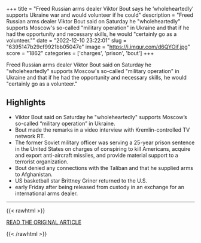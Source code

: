 +++
title = "Freed Russian arms dealer Viktor Bout says he ‘wholeheartedly’ supports Ukraine war and would volunteer if he could"
description = "Freed Russian arms dealer Viktor Bout said on Saturday he \"wholeheartedly\" supports Moscow's so-called \"military operation\" in Ukraine and that if he had the opportunity and necessary skills, he would \"certainly go as a volunteer.\""
date = "2022-12-10 23:22:01"
slug = "6395147b29cf9921bb05047e"
image = "https://i.imgur.com/d6QYOif.jpg"
score = "1862"
categories = ['charges', 'prison', 'bout']
+++

Freed Russian arms dealer Viktor Bout said on Saturday he \"wholeheartedly\" supports Moscow's so-called \"military operation\" in Ukraine and that if he had the opportunity and necessary skills, he would \"certainly go as a volunteer.\"

## Highlights

- Viktor Bout said on Saturday he "wholeheartedly" supports Moscow’s so-called “military operation” in Ukraine.
- Bout made the remarks in a video interview with Kremlin-controlled TV network RT.
- The former Soviet military officer was serving a 25-year prison sentence in the United States on charges of conspiring to kill Americans, acquire and export anti-aircraft missiles, and provide material support to a terrorist organization.
- Bout denied any connections with the Taliban and that he supplied arms to Afghanistan.
- US basketball star Brittney Griner returned to the U.S.
- early Friday after being released from custody in an exchange for an international arms dealer.

---

{{< rawhtml >}}
  <p class="article-category">
    <a target="_blank" href="https://edition.cnn.com/2022/12/10/europe/viktor-bout-supports-ukraine-war-intl/index.html">READ THE ORIGINAL ARTICLE</a>
  </p>
{{< /rawhtml >}}

